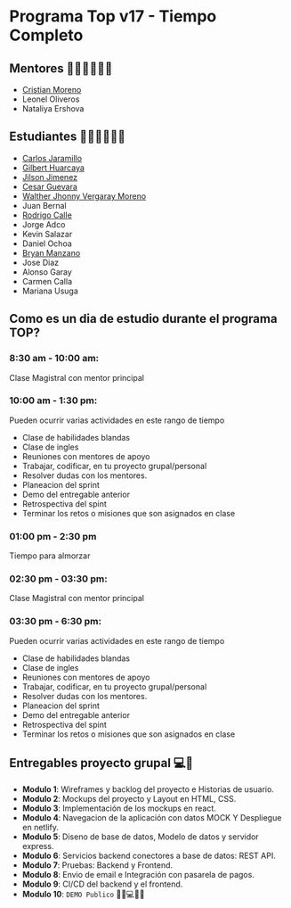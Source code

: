 # Programa Top v17 - Tiempo Completo

## Mentores 👩🏻‍🏫👨🏼‍🏫

- [Cristian Moreno](profiles/cristian-moreno.md)
- Leonel Oliveros
- Nataliya Ershova

## Estudiantes 👩🏻‍💻🧑🏼‍💻

- [Carlos Jaramillo](profiles/carlos-jaramillo.md)
- [Gilbert Huarcaya](profiles/gilbert-huarcaya.md)
- [Jilson Jimenez](profiles/jilson-jimenez.md)
- [Cesar Guevara](profiles/cesar-guevara.md)
- [Walther Jhonny Vergaray Moreno](profiles/walther-vergaray.md)
- Juan Bernal
- [Rodrigo Calle](profiles/rodrigo-calle.md)
- Jorge Adco
- Kevin Salazar
- Daniel Ochoa
- [Bryan Manzano](profiles/bryan-manzano.md)
- Jose Diaz
- Alonso Garay
- Carmen Calla
- Mariana Usuga

## Como es un dia de estudio durante el programa TOP?

### 8:30 am - 10:00 am:
Clase Magistral con mentor principal

### 10:00 am - 1:30 pm:
Pueden ocurrir varias actividades en este rango de tiempo
- Clase de habilidades blandas
- Clase de ingles
- Reuniones con mentores de apoyo
- Trabajar, codificar, en tu proyecto grupal/personal
- Resolver dudas con los mentores.
- Planeacion del sprint
- Demo del entregable anterior
- Retrospectiva del spint
- Terminar los retos o misiones que son asignados en clase

### 01:00 pm - 2:30 pm
Tiempo para almorzar

### 02:30 pm - 03:30 pm:
Clase Magistral con mentor principal

### 03:30 pm - 6:30 pm:
Pueden ocurrir varias actividades en este rango de tiempo
- Clase de habilidades blandas
- Clase de ingles
- Reuniones con mentores de apoyo
- Trabajar, codificar, en tu proyecto grupal/personal
- Resolver dudas con los mentores.
- Planeacion del sprint
- Demo del entregable anterior
- Retrospectiva del spint
- Terminar los retos o misiones que son asignados en clase

## Entregables proyecto grupal 💻🤝

- **Modulo 1**: Wireframes y backlog del proyecto e Historias de usuario.
- **Modulo 2**: Mockups del proyecto y Layout en HTML, CSS.
- **Modulo 3**: Implementación de los mockups en react.
- **Modulo 4**: Navegacion de la aplicación con datos MOCK Y Despliegue en netlify.
- **Modulo 5**: Diseno de base de datos, Modelo de datos y servidor express.
- **Modulo 6**: Servicios backend conectores a base de datos: REST API.
- **Modulo 7**: Pruebas: Backend y Frontend.
- **Modulo 8**: Envio de email e Integración con pasarela de pagos.
- **Modulo 9**: CI/CD del backend y el frontend.
- **Modulo 10**: `DEMO Publico` 🎊🎉💻🎊🎉
